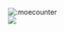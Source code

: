 <!---
AoiKazama/AoiKazama is a ✨ special ✨ repository because its `README.md` (this file) appears on your GitHub profile.
You can click the Preview link to take a look at your changes.
--->
![:moecounter](https://count.getloli.com/get/@:geniac)
<br>
![](https://komarev.com/ghpvc/?username=AoiKazama&color=yellow&style=flat-square)
